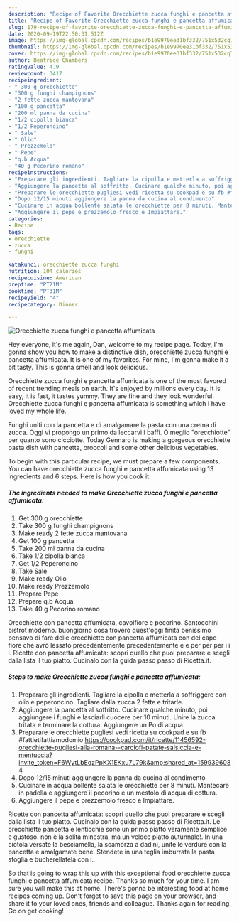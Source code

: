 ```yaml
---
description: "Recipe of Favorite Orecchiette zucca funghi e pancetta affumicata"
title: "Recipe of Favorite Orecchiette zucca funghi e pancetta affumicata"
slug: 179-recipe-of-favorite-orecchiette-zucca-funghi-e-pancetta-affumicata
date: 2020-09-19T22:50:31.512Z
image: https://img-global.cpcdn.com/recipes/b1e9970ee31bf332/751x532cq70/orecchiette-zucca-funghi-e-pancetta-affumicata-recipe-main-photo.jpg
thumbnail: https://img-global.cpcdn.com/recipes/b1e9970ee31bf332/751x532cq70/orecchiette-zucca-funghi-e-pancetta-affumicata-recipe-main-photo.jpg
cover: https://img-global.cpcdn.com/recipes/b1e9970ee31bf332/751x532cq70/orecchiette-zucca-funghi-e-pancetta-affumicata-recipe-main-photo.jpg
author: Beatrice Chambers
ratingvalue: 4.9
reviewcount: 3417
recipeingredient:
- " 300 g orecchiette"
- "300 g funghi champignons"
- "2 fette zucca mantovana"
- "100 g pancetta"
- "200 ml panna da cucina"
- "1/2 cipolla bianca"
- "1/2 Peperoncino"
- " Sale"
- " Olio"
- " Prezzemolo"
- " Pepe"
- "q.b Acqua"
- "40 g Pecorino romano"
recipeinstructions:
- "Preparare gli ingredienti. Tagliare la cipolla e metterla a soffriggere con olio e peperoncino. Tagliare dalla zucca 2 fette e tritarle."
- "Aggiungere la pancetta al soffritto. Cucinare qualche minuto, poi aggiungere i funghi e lasciarli cuocere per 10 minuti. Unire la zucca tritata e terminare la cottura. Aggiungere un Po di acqua."
- "Preparare le orecchiette pugliesi vedi ricetta su cookpad e su fb #fattietifattiamodomio https://cookpad.com/it/ricette/11456592-orecchiette-pugliesi-alla-romana--carciofi-patate-salsiccia-e-mentuccia?invite_token=F6WytLbEqzPpKX1EKxu7L79k&amp;shared_at=1599396084"
- "Dopo 12/15 minuti aggiungere la panna da cucina al condimento"
- "Cucinare in acqua bollente salata le orecchiette per 8 minuti. Mantecare in padella e aggiungere il pecorino e un mestolo di acqua di cottura."
- "Aggiungere il pepe e prezzemolo fresco e Impiattare."
categories:
- Recipe
tags:
- orecchiette
- zucca
- funghi

katakunci: orecchiette zucca funghi 
nutrition: 104 calories
recipecuisine: American
preptime: "PT21M"
cooktime: "PT31M"
recipeyield: "4"
recipecategory: Dinner

---
```



![Orecchiette zucca funghi e pancetta affumicata](https://img-global.cpcdn.com/recipes/b1e9970ee31bf332/751x532cq70/orecchiette-zucca-funghi-e-pancetta-affumicata-recipe-main-photo.jpg)

Hey everyone, it's me again, Dan, welcome to my recipe page. Today, I'm gonna show you how to make a distinctive dish, orecchiette zucca funghi e pancetta affumicata. It is one of my favorites. For mine, I'm gonna make it a bit tasty. This is gonna smell and look delicious.

Orecchiette zucca funghi e pancetta affumicata is one of the most favored of recent trending meals on earth. It's enjoyed by millions every day. It is easy, it is fast, it tastes yummy. They are fine and they look wonderful. Orecchiette zucca funghi e pancetta affumicata is something which I have loved my whole life.

Funghi uniti con la pancetta e di amalgamare la pasta con una crema di zucca. Oggi vi propongo un primo da leccarvi i baffi. O meglio &#34;orecchiotte&#34; per quanto sono cicciotte. Today Gennaro is making a gorgeous orecchiette pasta dish with pancetta, broccoli and some other delicious vegetables.


To begin with this particular recipe, we must prepare a few components. You can have orecchiette zucca funghi e pancetta affumicata using 13 ingredients and 6 steps. Here is how you cook it.

<!--inarticleads1-->

##### The ingredients needed to make Orecchiette zucca funghi e pancetta affumicata:

1. Get  300 g orecchiette
1. Take 300 g funghi champignons
1. Make ready 2 fette zucca mantovana
1. Get 100 g pancetta
1. Take 200 ml panna da cucina
1. Take 1/2 cipolla bianca
1. Get 1/2 Peperoncino
1. Take  Sale
1. Make ready  Olio
1. Make ready  Prezzemolo
1. Prepare  Pepe
1. Prepare q.b Acqua
1. Take 40 g Pecorino romano


Orecchiette con pancetta affumicata, cavolfiore e pecorino. Santocchini bistrot moderno. buongiorno cosa troverò quest&#39;oggi finita benissimo pensavo di fare delle orecchiette con pancetta affumicata con del capo fiore che avrò lessato precedentemente precedentemente e e per per per i i i. Ricette con pancetta affumicata: scopri quello che puoi preparare e scegli dalla lista il tuo piatto. Cucinalo con la guida passo passo di Ricetta.it. 

<!--inarticleads2-->

##### Steps to make Orecchiette zucca funghi e pancetta affumicata:

1. Preparare gli ingredienti. Tagliare la cipolla e metterla a soffriggere con olio e peperoncino. Tagliare dalla zucca 2 fette e tritarle.
1. Aggiungere la pancetta al soffritto. Cucinare qualche minuto, poi aggiungere i funghi e lasciarli cuocere per 10 minuti. Unire la zucca tritata e terminare la cottura. Aggiungere un Po di acqua.
1. Preparare le orecchiette pugliesi vedi ricetta su cookpad e su fb #fattietifattiamodomio https://cookpad.com/it/ricette/11456592-orecchiette-pugliesi-alla-romana--carciofi-patate-salsiccia-e-mentuccia?invite_token=F6WytLbEqzPpKX1EKxu7L79k&amp;shared_at=1599396084
1. Dopo 12/15 minuti aggiungere la panna da cucina al condimento
1. Cucinare in acqua bollente salata le orecchiette per 8 minuti. Mantecare in padella e aggiungere il pecorino e un mestolo di acqua di cottura.
1. Aggiungere il pepe e prezzemolo fresco e Impiattare.


Ricette con pancetta affumicata: scopri quello che puoi preparare e scegli dalla lista il tuo piatto. Cucinalo con la guida passo passo di Ricetta.it. Le orecchiette pancetta e lenticchie sono un primo piatto veramente semplice e gustoso. non è la solita minestra, ma un veloce piatto autunnale!. In una ciotola versate la besciamella, la scamorza a dadini, unite le verdure con la pancetta e amalgamate bene. Stendete in una teglia imburrata la pasta sfoglia e bucherellatela con i. 

So that is going to wrap this up with this exceptional food orecchiette zucca funghi e pancetta affumicata recipe. Thanks so much for your time. I am sure you will make this at home. There's gonna be interesting food at home recipes coming up. Don't forget to save this page on your browser, and share it to your loved ones, friends and colleague. Thanks again for reading. Go on get cooking!
